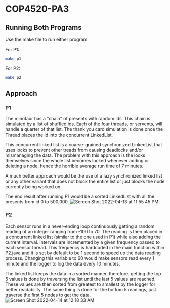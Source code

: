 # COP4520-PA3

## Running Both Programs

Use the make file to run either program

For P1:
```bash
make p1
```

For P2:
```bash
make p2
```

## Approach
### P1
The minotaur has a "chain" of presents with random ids. This chain is simulated by a list of shuffled ids. Each of the four threads, or servents, will handle a quarter of that list. The thank you card simulation is done once the Thread places the id into the concurrent LinkedList. 

This concurrent linked list is a coarse-grained synchronized LinkedList that uses locks to prevent other treads from causing deadlocks and/or mismanaging the data. The problem with this approach is the locks themselves since the whole list becomes locked whenever adding or deleting a node, hence the horrible average run time of 7 minutes.  

A much better approach would be the use of a lazy synchronized linked list or any other variant that does not block the entire list or just blocks the node currently being worked on. 

The end result after running P1 would be a sorted LinkedList with all the presents from id 0 to 500,000. 
![Screen Shot 2022-04-13 at 11 55 45 PM](https://user-images.githubusercontent.com/47160221/163310766-2d5d31b7-3ccc-45d7-8289-226149267188.png)

### P2
Each sensor runs in a never-ending loop continuously getting a random reading of an integer ranging from -100 to 70. The reading is then placed in a concurrent linked list (similar to the one used in P1) while also adding the current interval. Intervals are incremented by a given frequency passed to each sensor thread. This frequency is hardcoded in the main function within P2.java and it is set by default to be 1 second to speed up the data reading process. Changing this variable to 60 would make sensors read every 1 minute and the logger to log the data every 10 minutes. 

The linked list keeps the data in a sorted manner, therefore, getting the top 5 values is done by traversing the list until the last 5 values are reached. These values are then sorted from greatest to smallest by the logger for better readability. The same thing is done for the bottom 5 readings, just traverse the first 5 nodes to get the data.
![Screen Shot 2022-04-14 at 12 18 33 AM](https://user-images.githubusercontent.com/47160221/163312851-8d201ec9-96ba-44cd-bb46-b6e66fdf90e9.png)

